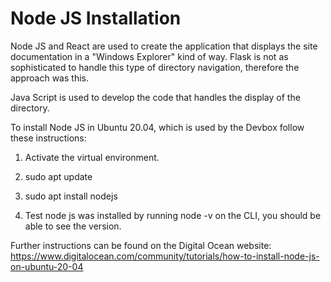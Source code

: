 # Node JS Installation

Node JS and React are used to create the application that displays the site documentation in a "Windows Explorer" kind of way.
Flask is not as sophisticated to handle this type of directory navigation, therefore the approach was this.

Java Script is used to develop the code that handles the display of the directory.

To install Node JS in Ubuntu 20.04, which is used by the Devbox follow these instructions:

1. Activate the virtual environment. 

2. sudo apt update

3. sudo apt install nodejs

4. Test node js was installed by running node -v on the CLI, you should be able to see the version.

Further instructions can be found on the Digital Ocean website:
<https://www.digitalocean.com/community/tutorials/how-to-install-node-js-on-ubuntu-20-04>
